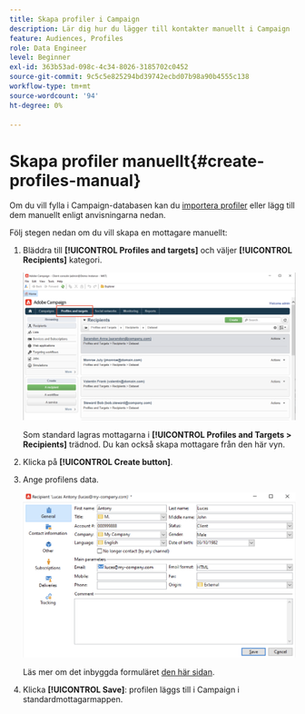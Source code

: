 ```yaml
---
title: Skapa profiler i Campaign
description: Lär dig hur du lägger till kontakter manuellt i Campaign
feature: Audiences, Profiles
role: Data Engineer
level: Beginner
exl-id: 363b53ad-098c-4c34-8026-3185702c0452
source-git-commit: 9c5c5e825294bd39742ecbd07b98a90b4555c138
workflow-type: tm+mt
source-wordcount: '94'
ht-degree: 0%

---
```


# Skapa profiler manuellt{#create-profiles-manual}

Om du vill fylla i Campaign-databasen kan du [importera profiler](import-profiles.md) eller lägg till dem manuellt enligt anvisningarna nedan.

Följ stegen nedan om du vill skapa en mottagare manuellt:

1. Bläddra till **[!UICONTROL Profiles and targets]** och väljer **[!UICONTROL Recipients]** kategori.

   ![](assets/profiles-and-targets.png)

   Som standard lagras mottagarna i **[!UICONTROL Profiles and Targets > Recipients]** trädnod. Du kan också skapa mottagare från den här vyn.

1. Klicka på **[!UICONTROL Create button]**.
1. Ange profilens data.

   ![](assets/new-recipient.png)

   Läs mer om det inbyggda formuläret [den här sidan](view-profiles.md#edit-a-profiles).

1. Klicka **[!UICONTROL Save]**: profilen läggs till i Campaign i standardmottagarmappen.
